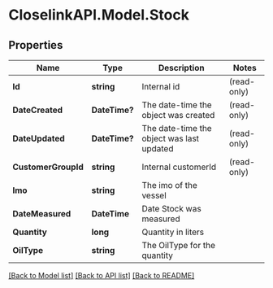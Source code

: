 # CloselinkAPI.Model.Stock
## Properties

Name | Type | Description | Notes
------------ | ------------- | ------------- | -------------
**Id** | **string** | Internal id | (read-only)
**DateCreated** | **DateTime?** | The date-time the object was created | (read-only)
**DateUpdated** | **DateTime?** | The date-time the object was last updated | (read-only)
**CustomerGroupId** | **string** | Internal customerId| (read-only)
**Imo** | **string** | The imo of the vessel | 
**DateMeasured** | **DateTime** | Date Stock was measured | 
**Quantity** | **long** | Quantity in liters | 
**OilType** | **string** | The OilType for the quantity | 

[[Back to Model list]](../README.md#documentation-for-models) [[Back to API list]](../README.md#documentation-for-api-endpoints) [[Back to README]](../README.md)


